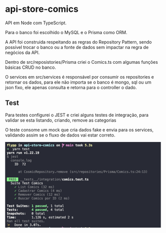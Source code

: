 # api-store-comics

API em Node com TypeScript.

Para o banco foi escolhido o MySQL e o Prisma como ORM.

A API foi construida respeitando as regras do Repository Pattern, sendo possível trocar o banco ou a fonte de dados sem impactar na regra de negócios da API.

Dentro de src/reposistories/Prisma criei o Comics.ts com algumas funções básicas CRUD no banco.

O services em src/services é responsável por consumir os repositories e retornar os dados, para ele não importa se o banco é mongo, sql ou um json fixo, ele apenas consulta e retorna para o controller o dado.

## Test

Para testes configurei o JEST e criei alguns testes de integração, para validar se esta listando, criando, remove as categorias

O teste consome um mock que cria dados fake e envia para os services, validando assim se o fluxo de dados vai estar correto.

![alt text](https://github.com/flyp-felype/api-store-comics/blob/main/test.png?raw=true)